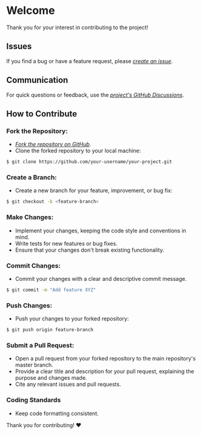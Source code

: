 # Welcome
Thank you for your interest in contributing to the project!

<!-- ## Code of Conduct -->

## Issues
If you find a bug or have a feature request, please [*create an issue*](https://github.com/diegoborbadev/github-readme-stack-exchange/issues/new/choose).

## Communication
For quick questions or feedback, use the [*project's GitHub Discussions*](https://github.com/diegoborbadev/github-readme-stack-exchange/discussions).

## How to Contribute
### Fork the Repository:

- [*Fork the repository on GitHub*](https://github.com/diegoborbadev/github-readme-stack-exchange/fork).
- Clone the forked repository to your local machine:
```bash
$ git clone https://github.com/your-username/your-project.git
```
### Create a Branch:

- Create a new branch for your feature, improvement, or bug fix:
```bash
$ git checkout -b <feature-branch>
```
### Make Changes:

- Implement your changes, keeping the code style and conventions in mind.
- Write tests for new features or bug fixes.
- Ensure that your changes don't break existing functionality.

### Commit Changes:

- Commit your changes with a clear and descriptive commit message.
```bash
$ git commit -m "Add feature XYZ"
```
### Push Changes:

- Push your changes to your forked repository:
```bash
$ git push origin feature-branch
```
### Submit a Pull Request:

- Open a pull request from your forked repository to the main repository's master branch.
- Provide a clear title and description for your pull request, explaining the purpose and changes made.
- Cite any relevant issues and pull requests.

### Coding Standards
- Keep code formatting consistent.


Thank you for contributing! ❤️
